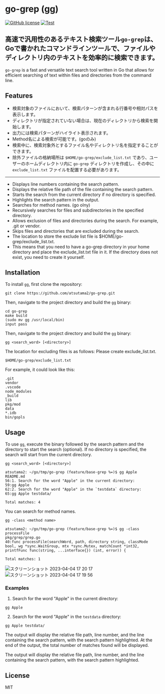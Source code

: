 # go-grep (gg)
[![GitHub license](https://img.shields.io/github/license/onozaty/json2csv)](https://github.com/onozaty/json2csv/blob/main/LICENSE)
[![Test](https://github.com/atsutama2/go-grep/actions/workflows/go.yml/badge.svg)](https://github.com/atsutama2/go-grep/actions/workflows/go.yml)

高速で汎用性のあるテキスト検索ツール`go-grep`は、Goで書かれたコマンドラインツールで、ファイルやディレクトリ内のテキストを効率的に検索できます。
---
`go-grep` is a fast and versatile text search tool written in Go that allows for efficient searching of text within files and directories from the command line.

## Features

- 検索対象のファイルにおいて、検索パターンが含まれる行番号や相対パスを表示します。
- ディレクトリが指定されていない場合は、現在のディレクトリから検索を開始します。
- 出力には検索パターンがハイライト表示されます。
- Method名による検索が可能です。(goのみ)
- 検索中に、検索対象外とするファイル名やディレクトリ名を指定することができます。
- 除外ファイルの格納場所は `$HOME/go-grep/exclude_list.txt` であり、ユーザーのホームディレクトリ内に `go-grep` ディレクトリを作成し、その中に `exclude_list.txt` ファイルを配置する必要があります。
---
- Displays line numbers containing the search pattern.
- Displays the relative file path of the file containing the search pattern.
- Starts the search from the current directory if no directory is specified.
- Highlights the search pattern in the output.
- Searches for method names. (go olny)
- Recursively searches for files and subdirectories in the specified directory.
- Allows exclusion of files and directories during the search. For example, .git or vendor.
- Skips files and directories that are excluded during the search.
- The location to store the exclude list file is $HOME/go-grep/exclude_list.txt.
- This means that you need to have a go-grep directory in your home directory and place the exclude_list.txt file in it. If the directory does not exist, you need to create it yourself.

## Installation

To install `gg`, first clone the repository:

```
git clone https://github.com/atsutama2/go-grep.git
```

Then, navigate to the project directory and build the `gg` binary:

```
cd go-grep
make build
(sudo mv gg /usr/local/bin)
input pass
```

Then, navigate to the project directory and build the `gg` binary:

```
gg <search_word> [<directory>]
```

The location for excluding files is as follows:
Please create exclude_list.txt.
```
$HOME/go-grep/exclude_list.txt
```

For example, it could look like this:
```
.git
vendor
.vscode
node_modules
_build
lib
pkg/mod
data
*.idb
bin/gopls
```

## Usage

To use `gg`, execute the binary followed by the search pattern and the directory to start the search (optional). If no directory is specified, the search will start from the current directory.

```
gg <search_word> [<directory>]
```

```
atsutama2: ~/go/tmp/go-grep (feature/base-grep %=)$ gg Apple
README.md
56:1. Search for the word "Apple" in the current directory:
59:gg Apple
62:2. Search for the word "Apple" in the `testdata` directory:
65:gg Apple testdata/

Total matches: 4
```

You can search for method names.
```
gg -class <method name>
```

```
atsutama2: ~/go/tmp/go-grep (feature/base-grep %=)$ gg -class processFile
pkg/grep/grep.go
40:func processFile(searchWord, path, directory string, classMode bool, wg *sync.WaitGroup, mtx *sync.Mutex, matchCount *int32, printfFunc func(string, ...interface{}) (int, error)) {

Total matches: 1
```

![スクリーンショット 2023-04-04 17 20 17](https://user-images.githubusercontent.com/77330599/229732269-ad940549-ca42-43e9-8e19-551e727fc11d.png)
![スクリーンショット 2023-04-04 17 19 56](https://user-images.githubusercontent.com/77330599/229732291-3954216b-ecb7-4572-a48b-c990de927cab.png)

### Examples

1. Search for the word "Apple" in the current directory:

```
gg Apple
```

2. Search for the word "Apple" in the `testdata` directory:

```
gg Apple testdata/
```

The output will display the relative file path, line number, and the line containing the search pattern, with the search pattern highlighted. At the end of the output, the total number of matches found will be displayed.

The output will display the relative file path, line number, and the line containing the search pattern, with the search pattern highlighted.

## License
MIT
